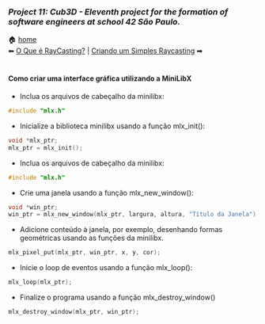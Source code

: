 ### _Project 11: Cub3D - Eleventh project for the formation of software engineers at school 42 São Paulo._

🏠 [home](https://github.com/Vinicius-Santoro/42-formation-lvl2-11.cub3d)<br>
⬅ [O Que é RayCasting?](https://github.com/Vinicius-Santoro/42-formation-lvl2-11.cub3d/blob/main/docs/necessary_concepts/raycasting.md) | [Criando um Simples Raycasting](https://github.com/Vinicius-Santoro/42-formation-lvl2-11.cub3d/blob/main/docs/necessary_concepts/raycasting-c.md) ➡

<h1></h1>

#### Como criar uma interface gráfica utilizando a MiniLibX

- Inclua os arquivos de cabeçalho da minilibx:
```c
#include "mlx.h"
```

- Inicialize a biblioteca minilibx usando a função mlx_init():
```c
void *mlx_ptr;
mlx_ptr = mlx_init();
```

- Inclua os arquivos de cabeçalho da minilibx:
```c
#include "mlx.h"
```

- Crie uma janela usando a função mlx_new_window():
```c
void *win_ptr;
win_ptr = mlx_new_window(mlx_ptr, largura, altura, "Título da Janela");
```

- Adicione conteúdo à janela, por exemplo, desenhando formas geométricas usando as funções da minilibx.
```c
mlx_pixel_put(mlx_ptr, win_ptr, x, y, cor);
```

- Inicie o loop de eventos usando a função mlx_loop():
```c
mlx_loop(mlx_ptr);
```

- Finalize o programa usando a função mlx_destroy_window()
```c
mlx_destroy_window(mlx_ptr, win_ptr);

```
